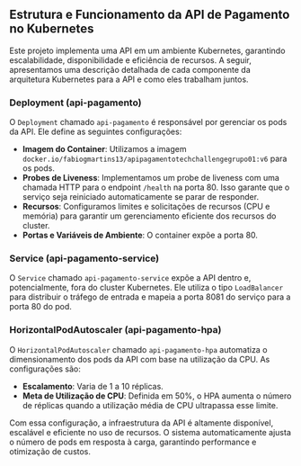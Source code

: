 ## Estrutura e Funcionamento da API de Pagamento no Kubernetes

Este projeto implementa uma API em um ambiente Kubernetes, garantindo escalabilidade, disponibilidade e eficiência de recursos. A seguir, apresentamos uma descrição detalhada de cada componente da arquitetura Kubernetes para a API e como eles trabalham juntos.

### Deployment (api-pagamento)

O `Deployment` chamado `api-pagamento` é responsável por gerenciar os pods da API. Ele define as seguintes configurações:

- **Imagem do Container**: Utilizamos a imagem `docker.io/fabiogmartins13/apipagamentotechchallengegrupo01:v6` para os pods.
- **Probes de Liveness**: Implementamos um probe de liveness com uma chamada HTTP para o endpoint `/health` na porta 80. Isso garante que o serviço seja reiniciado automaticamente se parar de responder.
- **Recursos**: Configuramos limites e solicitações de recursos (CPU e memória) para garantir um gerenciamento eficiente dos recursos do cluster.
- **Portas e Variáveis de Ambiente**: O container expõe a porta 80.

### Service (api-pagamento-service)

O `Service` chamado `api-pagamento-service` expõe a API dentro e, potencialmente, fora do cluster Kubernetes. Ele utiliza o tipo `LoadBalancer` para distribuir o tráfego de entrada e mapeia a porta 8081 do serviço para a porta 80 do pod.

### HorizontalPodAutoscaler (api-pagamento-hpa)

O `HorizontalPodAutoscaler` chamado `api-pagamento-hpa` automatiza o dimensionamento dos pods da API com base na utilização da CPU. As configurações são:

- **Escalamento**: Varia de 1 a 10 réplicas.
- **Meta de Utilização de CPU**: Definida em 50%, o HPA aumenta o número de réplicas quando a utilização média de CPU ultrapassa esse limite.

Com essa configuração, a infraestrutura da API é altamente disponível, escalável e eficiente no uso de recursos. O sistema automaticamente ajusta o número de pods em resposta à carga, garantindo performance e otimização de custos.
